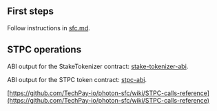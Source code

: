 ## First steps

Follow instructions in [sfc.md](sfc.md).

## STPC operations

ABI output for the StakeTokenizer contract: [stake-tokenizer-abi](../releases/stake-tokenizer-abi.json).

ABI output for the STPC token contract: [stpc-abi](../releases/stpc-abi.json).

[https://github.com/TechPay-io/photon-sfc/wiki/STPC-calls-reference](https://github.com/TechPay-io/photon-sfc/wiki/STPC-calls-reference)
